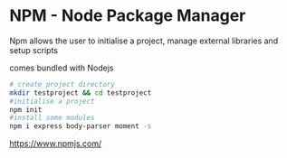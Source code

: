# NPM - Node Package Manager

Npm allows the user to initialise a project, manage external libraries and setup scripts 

comes bundled with Nodejs

```bash
# create project directory
mkdir testproject && cd testproject
#initialise a project
npm init
#install some modules
npm i express body-parser moment -s
```

https://www.npmjs.com/